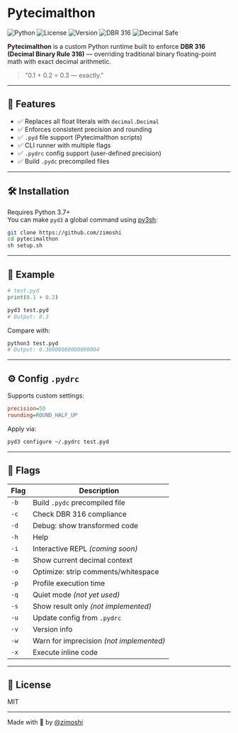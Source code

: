 # Pytecimalthon

![Python](https://img.shields.io/badge/python-3.7%2B-blue.svg)
![License](https://img.shields.io/github/license/zimoshi/pyd3)
![Version](https://img.shields.io/badge/version-1.2-informational)
![DBR 316](https://img.shields.io/badge/DBR%20316-enforced-success)
![Decimal Safe](https://img.shields.io/badge/float-safe-critical)

**Pytecimalthon** is a custom Python runtime built to enforce **DBR 316 (Decimal Binary Rule 316)** — overriding traditional binary floating-point math with exact decimal arithmetic.

> "0.1 + 0.2 = 0.3 — exactly."

---

## 🚀 Features

- ✅ Replaces all float literals with `decimal.Decimal`
- ✅ Enforces consistent precision and rounding
- ✅ `.pyd` file support (Pytecimalthon scripts)
- ✅ CLI runner with multiple flags
- ✅ `.pydrc` config support (user-defined precision)
- ✅ Build `.pydc` precompiled files

---

## 🛠 Installation

Requires Python 3.7+  
You can make `pyd3` a global command using [py3sh](https://github.com/zimoshi/py3sh):

```bash
git clone https://github.com/zimoshi
cd pytecimalthon
sh setup.sh
```

---

## 📄 Example

```python
# test.pyd
print(0.1 + 0.2)
```

```bash
pyd3 test.pyd
# Output: 0.3
```

Compare with:

```bash
python3 test.pyd
# Output: 0.30000000000000004
```

---

## ⚙️ Config `.pydrc`

Supports custom settings:

```ini
precision=50
rounding=ROUND_HALF_UP
```

Apply via:

```bash
pyd3 configure ~/.pydrc test.pyd
```

---

## 🧠 Flags

| Flag | Description                               |
|------|-------------------------------------------|
| `-b` | Build `.pydc` precompiled file            |
| `-c` | Check DBR 316 compliance                  |
| `-d` | Debug: show transformed code              |
| `-h` | Help                                      |
| `-i` | Interactive REPL *(coming soon)*          |
| `-m` | Show current decimal context              |
| `-o` | Optimize: strip comments/whitespace       |
| `-p` | Profile execution time                    |
| `-q` | Quiet mode *(not yet used)*               |
| `-s` | Show result only *(not implemented)*      |
| `-u` | Update config from `.pydrc`               |
| `-v` | Version info                              |
| `-w` | Warn for imprecision *(not implemented)*  |
| `-x` | Execute inline code                       |

---

## 📜 License

MIT

---

Made with 🧠 by [@zimoshi](https://github.com/zimoshi)
